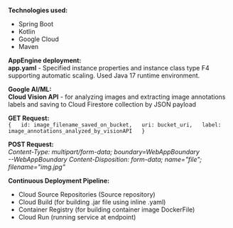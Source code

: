 **Technologies used:**
* Spring Boot
* Kotlin
* Google Cloud
* Maven

**AppEngine deployment:**  
**app.yaml** - Specified instance properties and instance class type F4 supporting automatic scaling. Used Java 17 runtime environment.

**Google AI/ML:**  
**Cloud Vision API** - for analyzing images and extracting image annotations labels and saving to Cloud Firestore collection by JSON payload

**GET Request:**  
`{  
    id: image_filename_saved_on_bucket,  
    uri: bucket_uri,  
    label: image_annotations_analyzed_by_visionAPI  
}
`

**POST Request:**  
_Content-Type: multipart/form-data; boundary=WebAppBoundary_  
_--WebAppBoundary_
_Content-Disposition: form-data; name="file"; filename="img.jpg"_

**Continuous Deployment Pipeline:**
* Cloud Source Repositories (Source repository)  
* Cloud Build (for building .jar file using inline .yaml)  
* Container Registry (for building container image DockerFile)  
* Cloud Run (running service at endpoint)
